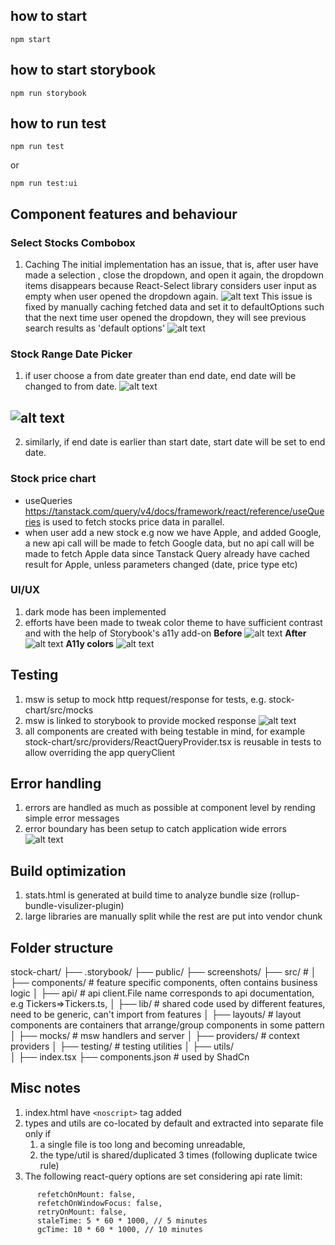 ## how to start

```
npm start
```

## how to start storybook

```
npm run storybook
```

## how to run test

```
npm run test
```

or

```
npm run test:ui
```

## Component features and behaviour

### Select Stocks Combobox

1. Caching
   The initial implementation has an issue, that is, after user have made a selection , close the dropdown, and open it again, the dropdown items disappears because React-Select library considers user input as empty when user opened the dropdown again.
   ![alt text](screenshots/image.png)
   This issue is fixed by manually caching fetched data and set it to defaultOptions such that the next time user opened the dropdown, they will see previous search results as 'default options'
   ![alt text](screenshots/image3.png)

### Stock Range Date Picker

1. if user choose a from date greater than end date, end date will be changed to from date. ![alt text](screenshots/image1.png)

## ![alt text](screenshots/image5.png)

2.  similarly, if end date is earlier than start date, start date will be set to end date.

### Stock price chart

- useQueries https://tanstack.com/query/v4/docs/framework/react/reference/useQueries is used to fetch stocks price data in parallel.
- when user add a new stock e.g now we have Apple, and added Google, a new api call will be made to fetch Google data, but no api call will be made to fetch Apple data since Tanstack Query already have cached result for Apple, unless parameters changed (date, price type etc)

### UI/UX

1. dark mode has been implemented
2. efforts have been made to tweak color theme to have sufficient contrast and with the help of Storybook's a11y add-on
   **Before**
   ![alt text](screenshots/image7.png)
   **After**
   ![alt text](screenshots/image8.png)
   **A11y colors**
   ![alt text](screenshots/image10.png)

## Testing

1. msw is setup to mock http request/response for tests, e.g. stock-chart/src/mocks
2. msw is linked to storybook to provide mocked response
   ![alt text](screenshots/image6.png)
3. all components are created with being testable in mind, for example stock-chart/src/providers/ReactQueryProvider.tsx is reusable in tests to allow overriding the app queryClient

## Error handling

1. errors are handled as much as possible at component level by rending simple error messages
2. error boundary has been setup to catch application wide errors
   ![alt text](screenshots/image9.png)

## Build optimization

1. stats.html is generated at build time to analyze bundle size (rollup-bundle-visulizer-plugin)
2. large libraries are manually split while the rest are put into vendor chunk

## Folder structure

stock-chart/
├── .storybook/
├── public/
├── screenshots/
├── src/ #
│ ├── components/ # feature specific components, often contains business logic
│ ├── api/ # api client.File name corresponds to api documentation, e.g Tickers=>Tickers.ts,
│ ├── lib/ # shared code used by different features, need to be generic, can't import from features
│ ├── layouts/ # layout components are containers that arrange/group components in some pattern
│ ├── mocks/ # msw handlers and server
│ ├── providers/ # context providers
│ ├── testing/ # testing utilities
│ ├── utils/  
│ ├── index.tsx
├── components.json # used by ShadCn

## Misc notes

1. index.html have `<noscript>` tag added
2. types and utils are co-located by default and extracted into separate file only if
   1. a single file is too long and becoming unreadable,
   2. the type/util is shared/duplicated 3 times (following duplicate twice rule)
3. The following react-query options are set considering api rate limit:

```
      refetchOnMount: false,
      refetchOnWindowFocus: false,
      retryOnMount: false,
      staleTime: 5 * 60 * 1000, // 5 minutes
      gcTime: 10 * 60 * 1000, // 10 minutes
```
